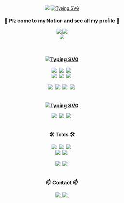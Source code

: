 <Header>
  <div align=center>
    <img src="https://capsule-render.vercel.app/api?type=waving&color=1C9AF7FF&height=100&section=header" />
    <a href="https://git.io/typing-svg"><img src="https://readme-typing-svg.demolab.com?font=Fira+Sans&weight=1000&size=30&duration=1000&pause=1000&color=1C9AF7&center=true&vCenter=true&multiline=true&height=100&lines=IOS+Developer+;Minsoo+Kim's+Github" alt="Typing SVG" /></a>
    <h3>🧰 Plz come to my Notion and see all my profile 🧰</h3>
    <div align=center>
	<a href="mailto:minsoo0704@naver.com">
		<img src="https://img.shields.io/badge/GMail-4285F4?style=for-the-badge&logo=Google&logoColor=white" />
	</a>
	<a href="https://rano-k.notion.site/Rano-K-871962e09b1d48049a7a44288847bbbd?pvs=4">
		<img src="https://img.shields.io/badge/Notion-000000?style=for-the-badge&logo=Notion&logoColor=white" />
	</a>
<!-- 	<a href="https://www.youtube.com/@Rano-K">
<img src="https://img.shields.io/badge/JAVA-007396?style=for-the-badge&logo=java&logoColor=white">
		<img src="https://img.shields.io/badge/Youtube-EE0000?style=for-the-badge&logo=Youtube&logoColor=white" />
	</a> -->
	<br>

<img src="https://capsule-render.vercel.app/api?type=waving&color=1C9AF7FF&height=100&section=footer" />
		
</div>
    
  </div>
</Header>



<body>

<!--**Rano-K/Rano-K** is a ✨ _special_ ✨ repository because its `README.md` (this file) appears on your GitHub profile.

Here are some ideas to get you started:
- 🔭 I’m currently working on ...
- 🌱 I’m currently learning ...
- 👯 I’m looking to collaborate on ...
- 🤔 I’m looking for help with ...
- 💬 Ask me about ...
- 📫 How to reach me: ...
- 😄 Pronouns: ...
- ⚡ Fun fact: ...
-->
<!--내용 부분-->
<h3 align="center"> 
	<!--<a href="https://git.io/typing-svg"><img src="https://readme-typing-svg.demolab.com?font=Fira+Sans&weight=500&duration=1000&pause=1000&color=1C9AF7&center=true&vCenter=true&multiline=true&width=50&height=50&lines=%3C%2F%3E" alt="Typing SVG" /></a>-->
	<a href="https://git.io/typing-svg"><img src="https://readme-typing-svg.demolab.com?font=Fira+Sans&weight=500&duration=800&pause=10000&color=1C9AF7&center=true&vCenter=true&multiline=true&width=300&lines=</> Language </>" alt="Typing SVG" /></a>
	<!--<a href="https://git.io/typing-svg"><img src="https://readme-typing-svg.demolab.com?font=Fira+Sans&weight=500&duration=1000&pause=1000&color=1C9AF7&center=true&vCenter=true&multiline=true&width=50&height=50&lines=%3C%2F%3E" alt="Typing SVG" /></a>--> 
</h3>
<div align="center">
  <img src="https://img.shields.io/badge/react-20232a.svg?style=for-the-badge&logo=react&logoColor=61DAFB" />&nbsp
  <img src="https://img.shields.io/badge/javascript-F7DF1E.svg?style=for-the-badge&logo=javascript&logoColor=20232a" />&nbsp
  <img src="https://img.shields.io/badge/html5-E34F26.svg?style=for-the-badge&logo=html5&logoColor=white" />&nbsp
</div>

<div align="center">
  <img src="https://img.shields.io/badge/styled--components-DB7093?style=for-the-badge&logo=styled-components&logoColor=ffd35b" />&nbsp
  <img src="https://img.shields.io/badge/tailwindcss-1daabb.svg?style=for-the-badge&logo=tailwind-css&logoColor=white" />&nbsp
  <img src="https://img.shields.io/badge/css3-1572B6.svg?style=for-the-badge&logo=css3&logoColor=white" />&nbsp
</div>

<br>

<div align="center">
  <img src="https://img.shields.io/badge/python-3670A0?style=for-the-badge&logo=python&logoColor=ffdd54" />&nbsp
  <img src="https://img.shields.io/badge/pandas-150458.svg?style=for-the-badge&logo=pandas&logoColor=white" />&nbsp
  <img src="https://img.shields.io/badge/numpy-4d77cf.svg?style=for-the-badge&logo=numpy&logoColor=white" />&nbsp
  <img src="https://img.shields.io/badge/Matplotlib-11557c.svg?style=for-the-badge&logo=Matplotlib&logoColor=white" />&nbsp
</div>

<br>

<!--<h3 align="center">📚 Studying 📚</h3>-->
<h3 align="center"> 
	<!--<a href="https://git.io/typing-svg"><img src="https://readme-typing-svg.demolab.com?font=Fira+Sans&weight=500&duration=1000&pause=1000&color=1C9AF7&center=true&vCenter=true&multiline=true&width=50&height=50&lines=%3C%2F%3E" alt="Typing SVG" /></a>-->
	<a href="https://git.io/typing-svg"><img src="https://readme-typing-svg.demolab.com?font=Fira+Sans&weight=500&duration=800&pause=10000&color=F7F7F7FF&center=true&vCenter=true&multiline=true&width=300&lines=📚 Studying 📚" alt="Typing SVG" /></a>
	<!--<a href="https://git.io/typing-svg"><img src="https://readme-typing-svg.demolab.com?font=Fira+Sans&weight=500&duration=1000&pause=1000&color=1C9AF7&center=true&vCenter=true&multiline=true&width=50&height=50&lines=%3C%2F%3E" alt="Typing SVG" /></a>--> 
</h3>
<div align="center">
  <img src="https://img.shields.io/badge/typescript-007ACC.svg?style=for-the-badge&logo=typescript&logoColor=white" />&nbsp
  <img src="https://img.shields.io/badge/React%20Query-FF4154?style=for-the-badge&logo=react%20query&logoColor=white" />&nbsp
  <img src="https://img.shields.io/badge/Recoil-3578E5?style=for-the-badge&logo=recoil&logoColor=white" />&nbsp
</div>

<br>

<h3 align="center">🛠 Tools 🛠</h3>
<div align="center">
  <img src="https://img.shields.io/badge/git-F05033.svg?style=for-the-badge&logo=git&logoColor=white" />&nbsp
  <img src="https://img.shields.io/badge/github-181717.svg?style=for-the-badge&logo=github&logoColor=white" />&nbsp
  <img src="https://img.shields.io/badge/Notion-F3F3F3.svg?style=for-the-badge&logo=notion&logoColor=black" />&nbsp
</div>

<div align="center">
  <img src="https://img.shields.io/badge/adobe%20photoshop-08253c.svg?style=for-the-badge&logo=adobe%20photoshop&logoColor=37abff" />&nbsp
  <img src="https://img.shields.io/badge/figma-F24E1E.svg?style=for-the-badge&logo=figma&logoColor=white" />&nbsp
</div>

<br>

<div align="center">
  <img src="https://img.shields.io/badge/VSCode-2C2C32.svg?style=for-the-badge&logo=visual-studio-code&logoColor=22ABF3" />&nbsp
  <img src="https://img.shields.io/badge/jupyter-2C2C32.svg?style=for-the-badge&logo=jupyter&logoColor=F37726" />&nbsp
<!--   <img src="https://img.shields.io/badge/Colab-2C2C32.svg?style=for-the-badge&logo=googlecolab&logoColor=F9AB00" />&nbsp -->
</div>

<br>

<h3 align="center">📫 Contact 📫</h3>
<div align="center">
  <a href="https://velog.io/@oka1313">
    <img src="https://img.shields.io/badge/Velog-1EBC8F?style=for-the-badge&logo=velog&logoColor=white" />&nbsp
  </a>
  <a href="mailto:oka1313@gmail.com">
    <img
      src="https://img.shields.io/badge/oka1313@gmail.com-D14836?style=for-the-badge&logo=gmail&logoColor=white"/>&nbsp
  </a>
</div>
  
</body>
